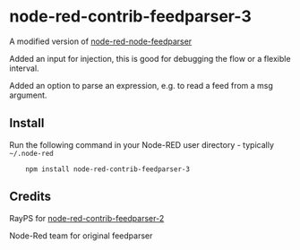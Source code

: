 node-red-contrib-feedparser-3
========================

A modified version of [node-red-node-feedparser](https://github.com/node-red/node-red-nodes/tree/master/social/feedparser) 

Added an input for injection, this is good for debugging the flow or a flexible interval.

Added an option to parse an expression, e.g. to read a feed from a msg argument.

Install
-------

Run the following command in your Node-RED user directory - typically `~/.node-red`

        npm install node-red-contrib-feedparser-3

Credits
-------

RayPS for [node-red-contrib-feedparser-2](https://github.com/RayPS/node-red-contrib-feedparser-2)

Node-Red team for original feedparser

